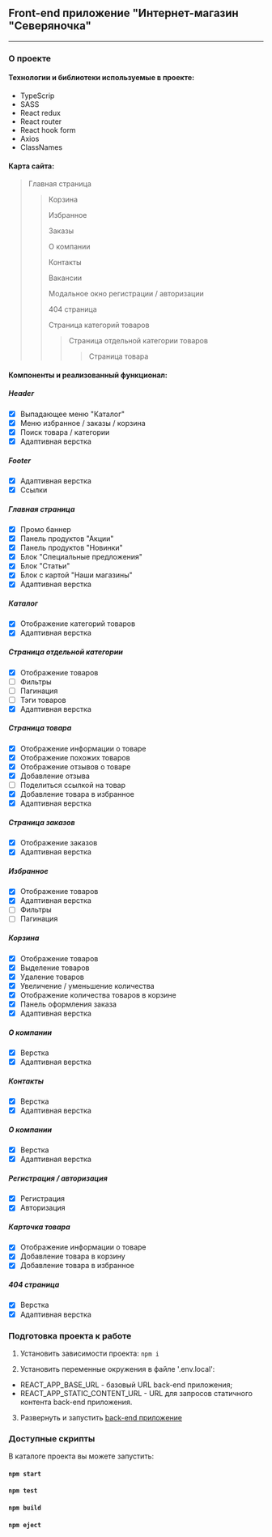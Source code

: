 ## Front-end приложение "Интернет-магазин "Северяночка"

---

### О проекте

#### Технологии и библиотеки используемые в проекте:

- TypeScrip
- SASS
- React redux
- React router
- React hook form
- Axios
- ClassNames

#### Карта сайта:

> Главная страница
>
> > Корзина
> >
> > Избранное
> >
> > Заказы
> >
> > О компании
> >
> > Контакты
> >
> > Вакансии
> >
> > Модальное окно регистрации / авторизации
> >
> > 404 страница
> >
> > Страница категорий товаров
> >
> > > Страница отдельной категории товаров
> > >
> > > > Страница товара

#### Компоненты и реализованный функционал:

##### Header

- [x] Выпадающее меню "Каталог"
- [x] Меню избранное / заказы / корзина
- [x] Поиск товара / категории
- [x] Адаптивная верстка

##### Footer

- [x] Адаптивная верстка
- [x] Ссылки

##### Главная страница

- [x] Промо баннер
- [x] Панель продуктов "Акции"
- [x] Панель продуктов "Новинки"
- [x] Блок "Cпециальные предложения"
- [x] Блок "Cтатьи"
- [x] Блок с картой "Наши магазины"
- [x] Адаптивная верстка

##### Каталог

- [x] Отображение категорий товаров
- [x] Адаптивная верстка

##### Страница отдельной категории

- [x] Отображение товаров
- [ ] Фильтры
- [ ] Пагинация
- [ ] Тэги товаров
- [x] Адаптивная верстка

##### Страница товара

- [x] Отображение информации о товаре
- [x] Отображение похожих товаров
- [x] Отображение отзывов о товаре
- [x] Добавление отзыва
- [ ] Поделиться ссылкой на товар
- [x] Добавление товара в избранное
- [x] Адаптивная верстка

##### Страница заказов

- [x] Отображение заказов
- [x] Адаптивная верстка

##### Избранное

- [x] Отображение товаров
- [x] Адаптивная верстка
- [ ] Фильтры
- [ ] Пагинация

##### Корзина

- [x] Отображение товаров
- [x] Выделение товаров
- [x] Удаление товаров
- [x] Увеличение / уменьшение количества
- [x] Отображение количества товаров в корзине
- [x] Панель оформления заказа
- [x] Адаптивная верстка

##### О компании

- [x] Верстка
- [x] Адаптивная верстка

##### Контакты

- [x] Верстка
- [x] Адаптивная верстка

##### О компании

- [x] Верстка
- [x] Адаптивная верстка

##### Регистрация / авторизация

- [x] Регистрация
- [x] Авторизация

##### Карточка товара

- [x] Отображение информации о товаре
- [x] Добавление товара в корзину
- [x] Добавление товара в избранное

##### 404 страница

- [x] Верстка
- [x] Адаптивная верстка

### Подготовка проекта к работе

1. Установить зависимости проекта:
   `npm i`

2. Установить переменные окружения в файле '.env.local':

- REACT_APP_BASE_URL - базовый URL back-end приложения;
- REACT_APP_STATIC_CONTENT_URL - URL для запросов статичного контента back-end приложения.

3. Развернуть и запустить [back-end приложение](https://github.com/vlad-tikhonov/eshop-api)

### Доступные скрипты

В каталоге проекта вы можете запустить:

#### `npm start`

#### `npm test`

#### `npm build`

#### `npm eject`

